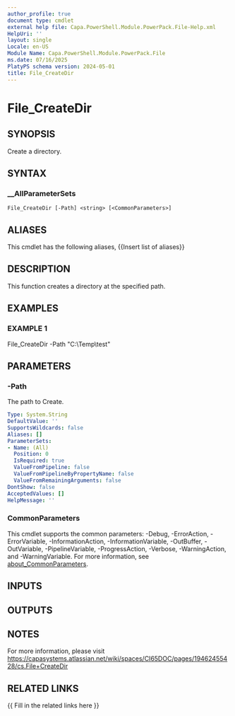 ```yaml
---
author_profile: true
document type: cmdlet
external help file: Capa.PowerShell.Module.PowerPack.File-Help.xml
HelpUri: ''
layout: single
Locale: en-US
Module Name: Capa.PowerShell.Module.PowerPack.File
ms.date: 07/16/2025
PlatyPS schema version: 2024-05-01
title: File_CreateDir
---
```


# File_CreateDir

## SYNOPSIS

Create a directory.

## SYNTAX

### __AllParameterSets

```
File_CreateDir [-Path] <string> [<CommonParameters>]
```

## ALIASES

This cmdlet has the following aliases,
  {{Insert list of aliases}}

## DESCRIPTION

This function creates a directory at the specified path.

## EXAMPLES

### EXAMPLE 1

File_CreateDir -Path "C:\Temp\test"

## PARAMETERS

### -Path

The path to Create.

```yaml
Type: System.String
DefaultValue: ''
SupportsWildcards: false
Aliases: []
ParameterSets:
- Name: (All)
  Position: 0
  IsRequired: true
  ValueFromPipeline: false
  ValueFromPipelineByPropertyName: false
  ValueFromRemainingArguments: false
DontShow: false
AcceptedValues: []
HelpMessage: ''
```

### CommonParameters

This cmdlet supports the common parameters: -Debug, -ErrorAction, -ErrorVariable,
-InformationAction, -InformationVariable, -OutBuffer, -OutVariable, -PipelineVariable,
-ProgressAction, -Verbose, -WarningAction, and -WarningVariable. For more information, see
[about_CommonParameters](https://go.microsoft.com/fwlink/?LinkID=113216).

## INPUTS

## OUTPUTS

## NOTES

For more information, please visit https://capasystems.atlassian.net/wiki/spaces/CI65DOC/pages/19462455428/cs.File+CreateDir


## RELATED LINKS

{{ Fill in the related links here }}

